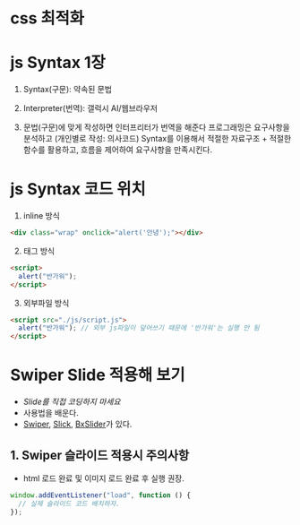 # css 최적화

# js Syntax 1장

1. Syntax(구문): 약속된 문법
2. Interpreter(번역): 갤럭시 AI/웹브라우저

3. 문법(구문)에 맞게 작성하면 인터프리터가 번역을 해준다
   프로그래밍은 요구사항을 분석하고 (개인별로 작성: 의사코드)
   Syntax를 이용해서
   적절한 자료구조 + 적절한 함수를 활용하고,
   흐름을 제어하여 요구사항을 만족시킨다.

# js Syntax 코드 위치

1. inline 방식

```html
<div class="wrap" onclick="alert('안녕');"></div>
```

2. 태그 방식

```html
<script>
  alert("반가워");
</script>
```

3. 외부파일 방식

```html
<script src="./js/script.js">
  alert("반가워"); // 외부 js파일이 덮어쓰기 때문에 '반가워'는 실행 안 됨
</script>
```

# Swiper Slide 적용해 보기

- _Slide를 직접 코딩하지 마세요_
- 사용법을 배운다.
- [Swiper](https://swiperjs.com/), [Slick](https://kenwheeler.github.io/slick/), [BxSlider](https://bxslider.com/)가 있다.

## 1. Swiper 슬라이드 적용시 주의사항

- html 로드 완료 및 이미지 로드 완료 후 실행 권장.

```js
window.addEventListener("load", function () {
  // 실제 슬라이드 코드 배치하자.
});
```
